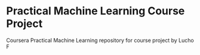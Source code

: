 # Practical Machine Learning Course Project
Coursera Practical Machine Learning repository for course project
by Lucho F

